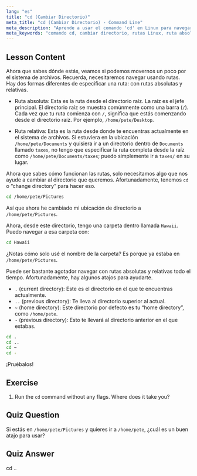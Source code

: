 ```yaml
---
lang: "es"
title: "cd (Cambiar Directorio)"
meta_title: "cd (Cambiar Directorio) - Command Line"
meta_description: "Aprende a usar el comando 'cd' en Linux para navegar por directorios. Comprende las rutas absolutas, relativas y atajos útiles. ¡Comienza tu viaje en Linux!"
meta_keywords: "comando cd, cambiar directorio, rutas Linux, ruta absoluta, ruta relativa, tutorial Linux, Linux para principiantes, navegación Linux"
---
```


## Lesson Content

Ahora que sabes dónde estás, veamos si podemos movernos un poco por el sistema de archivos. Recuerda, necesitaremos navegar usando rutas. Hay dos formas diferentes de especificar una ruta: con rutas absolutas y relativas.

- Ruta absoluta: Esta es la ruta desde el directorio raíz. La raíz es el jefe principal. El directorio raíz se muestra comúnmente como una barra (`/`). Cada vez que tu ruta comienza con `/`, significa que estás comenzando desde el directorio raíz. Por ejemplo, `/home/pete/Desktop`.

- Ruta relativa: Esta es la ruta desde donde te encuentras actualmente en el sistema de archivos. Si estuviera en la ubicación `/home/pete/Documents` y quisiera ir a un directorio dentro de `Documents` llamado `taxes`, no tengo que especificar la ruta completa desde la raíz como `/home/pete/Documents/taxes`; puedo simplemente ir a `taxes/` en su lugar.

Ahora que sabes cómo funcionan las rutas, solo necesitamos algo que nos ayude a cambiar al directorio que queremos. Afortunadamente, tenemos `cd` o “change directory” para hacer eso.

```bash
cd /home/pete/Pictures
```

Así que ahora he cambiado mi ubicación de directorio a `/home/pete/Pictures`.

Ahora, desde este directorio, tengo una carpeta dentro llamada `Hawaii`. Puedo navegar a esa carpeta con:

```bash
cd Hawaii
```

¿Notas cómo solo usé el nombre de la carpeta? Es porque ya estaba en `/home/pete/Pictures`.

Puede ser bastante agotador navegar con rutas absolutas y relativas todo el tiempo. Afortunadamente, hay algunos atajos para ayudarte.

- `.` (current directory): Este es el directorio en el que te encuentras actualmente.
- `..` (previous directory): Te lleva al directorio superior al actual.
- `~` (home directory): Este directorio por defecto es tu “home directory”, como `/home/pete`.
- `-` (previous directory): Esto te llevará al directorio anterior en el que estabas.

```bash
cd .
cd ..
cd ~
cd -
```

¡Pruébalos!

## Exercise

1. Run the `cd` command without any flags. Where does it take you?

## Quiz Question

Si estás en `/home/pete/Pictures` y quieres ir a `/home/pete`, ¿cuál es un buen atajo para usar?

## Quiz Answer

cd ..
